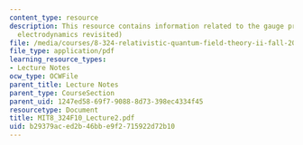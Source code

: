 ```yaml
---
content_type: resource
description: This resource contains information related to the gauge principle (quantum
  electrodynamics revisited)
file: /media/courses/8-324-relativistic-quantum-field-theory-ii-fall-2010/b29379aced2b46bbe9f2715922d72b10_MIT8_324F10_Lecture2.pdf
file_type: application/pdf
learning_resource_types:
- Lecture Notes
ocw_type: OCWFile
parent_title: Lecture Notes
parent_type: CourseSection
parent_uid: 1247ed58-69f7-9088-8d73-398ec4334f45
resourcetype: Document
title: MIT8_324F10_Lecture2.pdf
uid: b29379ac-ed2b-46bb-e9f2-715922d72b10
---
```

